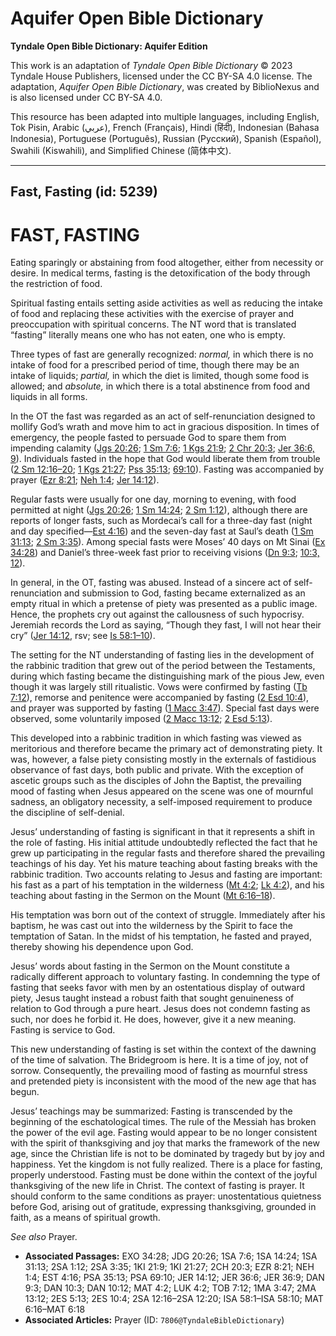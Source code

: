 # Aquifer Open Bible Dictionary

**Tyndale Open Bible Dictionary: Aquifer Edition**

This work is an adaptation of *Tyndale Open Bible Dictionary* © 2023 Tyndale House Publishers, licensed under the CC BY\-SA 4\.0 license. The adaptation, *Aquifer Open Bible Dictionary*, was created by BiblioNexus and is also licensed under CC BY\-SA 4\.0\.

This resource has been adapted into multiple languages, including English, Tok Pisin, Arabic (عربي), French (Français), Hindi (हिंदी), Indonesian (Bahasa Indonesia), Portuguese (Português), Russian (Русский), Spanish (Español), Swahili (Kiswahili), and Simplified Chinese (简体中文).



--------------------------------

## Fast, Fasting (id: 5239)

FAST, FASTING
=============

Eating sparingly or abstaining from food altogether, either from necessity or desire. In medical terms, fasting is the detoxification of the body through the restriction of food.

Spiritual fasting entails setting aside activities as well as reducing the intake of food and replacing these activities with the exercise of prayer and preoccupation with spiritual concerns. The NT word that is translated “fasting” literally means one who has not eaten, one who is empty.

Three types of fast are generally recognized: *normal,* in which there is no intake of food for a prescribed period of time, though there may be an intake of liquids; *partial,* in which the diet is limited, though some food is allowed; and *absolute,* in which there is a total abstinence from food and liquids in all forms.

In the OT the fast was regarded as an act of self\-renunciation designed to mollify God’s wrath and move him to act in gracious disposition. In times of emergency, the people fasted to persuade God to spare them from impending calamity ([Jgs 20:26](https://ref.ly/Judg20:26); [1 Sm 7:6](https://ref.ly/1Sam7:6); [1 Kgs 21:9](https://ref.ly/1Kgs21:9); [2 Chr 20:3](https://ref.ly/2Chr20:3); [Jer 36:6, 9](https://ref.ly/Jer36:6,Jer36:9)). Individuals fasted in the hope that God would liberate them from trouble ([2 Sm 12:16–20](https://ref.ly/2Sam12:16-2Sam12:20); [1 Kgs 21:27](https://ref.ly/1Kgs21:27); [Pss 35:13](https://ref.ly/Ps35:13); [69:10](https://ref.ly/Ps69:10)). Fasting was accompanied by prayer ([Ezr 8:21](https://ref.ly/Ezra8:21); [Neh 1:4](https://ref.ly/Neh1:4); [Jer 14:12](https://ref.ly/Jer14:12)).

Regular fasts were usually for one day, morning to evening, with food permitted at night ([Jgs 20:26](https://ref.ly/Judg20:26); [1 Sm 14:24](https://ref.ly/1Sam14:24); [2 Sm 1:12](https://ref.ly/2Sam1:12)), although there are reports of longer fasts, such as Mordecai’s call for a three\-day fast (night and day specified—[Est 4:16](https://ref.ly/Esth4:16)) and the seven\-day fast at Saul’s death ([1 Sm 31:13](https://ref.ly/1Sam31:13); [2 Sm 3:35](https://ref.ly/2Sam3:35)). Among special fasts were Moses’ 40 days on Mt Sinai ([Ex 34:28](https://ref.ly/Exod34:28)) and Daniel’s three\-week fast prior to receiving visions ([Dn 9:3](https://ref.ly/Dan9:3); [10:3, 12](https://ref.ly/Dan10:3,Dan10:12)).

In general, in the OT, fasting was abused. Instead of a sincere act of self\-renunciation and submission to God, fasting became externalized as an empty ritual in which a pretense of piety was presented as a public image. Hence, the prophets cry out against the callousness of such hypocrisy. Jeremiah records the Lord as saying, “Though they fast, I will not hear their cry” ([Jer 14:12](https://ref.ly/Jer14:12), rsv; see [Is 58:1–10](https://ref.ly/Isa58:1-Isa58:10)).

The setting for the NT understanding of fasting lies in the development of the rabbinic tradition that grew out of the period between the Testaments, during which fasting became the distinguishing mark of the pious Jew, even though it was largely still ritualistic. Vows were confirmed by fasting ([Tb 7:12](https://ref.ly/Tob7:12)), remorse and penitence were accompanied by fasting ([2 Esd 10:4](https://ref.ly/2Esd10:4)), and prayer was supported by fasting ([1 Macc 3:47](https://ref.ly/1Macc3:47)). Special fast days were observed, some voluntarily imposed ([2 Macc 13:12](https://ref.ly/2Macc13:12); [2 Esd 5:13](https://ref.ly/2Esd5:13)).

This developed into a rabbinic tradition in which fasting was viewed as meritorious and therefore became the primary act of demonstrating piety. It was, however, a false piety consisting mostly in the externals of fastidious observance of fast days, both public and private. With the exception of ascetic groups such as the disciples of John the Baptist, the prevailing mood of fasting when Jesus appeared on the scene was one of mournful sadness, an obligatory necessity, a self\-imposed requirement to produce the discipline of self\-denial.

Jesus’ understanding of fasting is significant in that it represents a shift in the role of fasting. His initial attitude undoubtedly reflected the fact that he grew up participating in the regular fasts and therefore shared the prevailing teachings of his day. Yet his mature teaching about fasting breaks with the rabbinic tradition. Two accounts relating to Jesus and fasting are important: his fast as a part of his temptation in the wilderness ([Mt 4:2](https://ref.ly/Matt4:2); [Lk 4:2](https://ref.ly/Luke4:2)), and his teaching about fasting in the Sermon on the Mount ([Mt 6:16–18](https://ref.ly/Matt6:16-Matt6:18)).

His temptation was born out of the context of struggle. Immediately after his baptism, he was cast out into the wilderness by the Spirit to face the temptation of Satan. In the midst of his temptation, he fasted and prayed, thereby showing his dependence upon God.

Jesus’ words about fasting in the Sermon on the Mount constitute a radically different approach to voluntary fasting. In condemning the type of fasting that seeks favor with men by an ostentatious display of outward piety, Jesus taught instead a robust faith that sought genuineness of relation to God through a pure heart. Jesus does not condemn fasting as such, nor does he forbid it. He does, however, give it a new meaning. Fasting is service to God.

This new understanding of fasting is set within the context of the dawning of the time of salvation. The Bridegroom is here. It is a time of joy, not of sorrow. Consequently, the prevailing mood of fasting as mournful stress and pretended piety is inconsistent with the mood of the new age that has begun.

Jesus’ teachings may be summarized: Fasting is transcended by the beginning of the eschatological times. The rule of the Messiah has broken the power of the evil age. Fasting would appear to be no longer consistent with the spirit of thanksgiving and joy that marks the framework of the new age, since the Christian life is not to be dominated by tragedy but by joy and happiness. Yet the kingdom is not fully realized. There is a place for fasting, properly understood. Fasting must be done within the context of the joyful thanksgiving of the new life in Christ. The context of fasting is prayer. It should conform to the same conditions as prayer: unostentatious quietness before God, arising out of gratitude, expressing thanksgiving, grounded in faith, as a means of spiritual growth.

*See also* Prayer.

* **Associated Passages:** EXO 34:28; JDG 20:26; 1SA 7:6; 1SA 14:24; 1SA 31:13; 2SA 1:12; 2SA 3:35; 1KI 21:9; 1KI 21:27; 2CH 20:3; EZR 8:21; NEH 1:4; EST 4:16; PSA 35:13; PSA 69:10; JER 14:12; JER 36:6; JER 36:9; DAN 9:3; DAN 10:3; DAN 10:12; MAT 4:2; LUK 4:2; TOB 7:12; 1MA 3:47; 2MA 13:12; 2ES 5:13; 2ES 10:4; 2SA 12:16–2SA 12:20; ISA 58:1–ISA 58:10; MAT 6:16–MAT 6:18
* **Associated Articles:** Prayer (ID: `7806@TyndaleBibleDictionary`)

